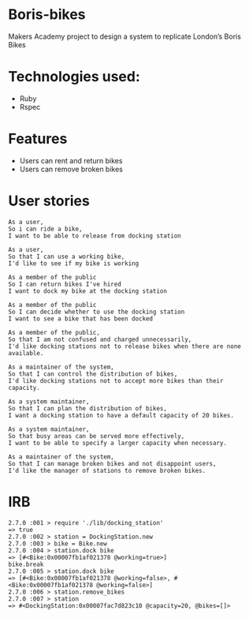 # Boris-bikes

Makers Academy project to design a system to replicate London’s Boris Bikes

# Technologies used:

- Ruby
- Rspec


# Features
- Users can rent and return bikes
- Users can remove broken bikes





# User stories

```
As a user,
So i can ride a bike,
I want to be able to release from docking station
```
```
As a user,
So that I can use a working bike,
I'd like to see if my bike is working
```
```
As a member of the public
So I can return bikes I've hired
I want to dock my bike at the docking station
```
```
As a member of the public
So I can decide whether to use the docking station
I want to see a bike that has been docked
```
```
As a member of the public,
So that I am not confused and charged unnecessarily,
I'd like docking stations not to release bikes when there are none available.
```
```
As a maintainer of the system,
So that I can control the distribution of bikes,
I'd like docking stations not to accept more bikes than their capacity.
```
```
As a system maintainer,
So that I can plan the distribution of bikes,
I want a docking station to have a default capacity of 20 bikes.
```
```
As a system maintainer,
So that busy areas can be served more effectively,
I want to be able to specify a larger capacity when necessary.
```

```
As a maintainer of the system,
So that I can manage broken bikes and not disappoint users,
I'd like the manager of stations to remove broken bikes.
```

# IRB

```
2.7.0 :001 > require './lib/docking_station'
=> true
2.7.0 :002 > station = DockingStation.new
2.7.0 :003 > bike = Bike.new
2.7.0 :004 > station.dock bike
=> [#<Bike:0x00007fb1af021378 @working=true>]
bike.break
2.7.0 :005 > station.dock bike
=> [#<Bike:0x00007fb1af021378 @working=false>, #<Bike:0x00007fb1af021378 @working=false>]
2.7.0 :006 > station.remove_bikes
2.7.0 :007 > station
=> #<DockingStation:0x00007fac7d823c10 @capacity=20, @bikes=[]>
```
